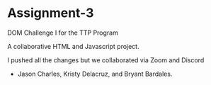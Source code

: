 # Assignment-3

DOM Challenge I for the TTP Program

A collaborative HTML and Javascript project. 

I pushed all the changes but we collaborated via Zoom and Discord

- Jason Charles, Kristy Delacruz, and Bryant Bardales.

